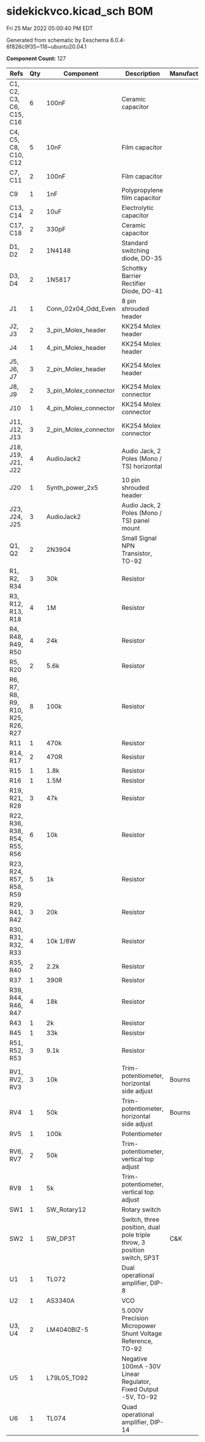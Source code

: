 # sidekickvco.kicad_sch BOM

Fri 25 Mar 2022 05:00:40 PM EDT

Generated from schematic by Eeschema 6.0.4-6f826c9f35~116~ubuntu20.04.1

**Component Count:** 127

| Refs | Qty | Component | Description | Manufacturer | Part | Vendor | SKU |
| ----- | --- | ---- | ----------- | ---- | ---- | ---- | ---- |
| C1, C2, C3, C6, C15, C16 | 6 | 100nF | Ceramic capacitor |  |  | Tayda |  |
| C4, C5, C8, C10, C12 | 5 | 10nF | Film capacitor |  |  | Tayda |  |
| C7, C11 | 2 | 100nF | Film capacitor |  |  | Tayda |  |
| C9 | 1 | 1nF | Polypropylene film capacitor |  |  | Tayda |  |
| C13, C14 | 2 | 10uF | Electrolytic capacitor |  |  | Tayda |  |
| C17, C18 | 2 | 330pF | Ceramic capacitor |  |  | Tayda |  |
| D1, D2 | 2 | 1N4148 | Standard switching diode, DO-35 |  |  | Tayda | A-157 |
| D3, D4 | 2 | 1N5817 | Schottky Barrier Rectifier Diode, DO-41 |  |  | Tayda | A-159 |
| J1 | 1 | Conn_02x04_Odd_Even | 8 pin shrouded header |  |  |  |  |
| J2, J3 | 2 | 3_pin_Molex_header | KK254 Molex header |  |  | Tayda | A-805 |
| J4 | 1 | 4_pin_Molex_header | KK254 Molex header |  |  |  |  |
| J5, J6, J7 | 3 | 2_pin_Molex_header | KK254 Molex header |  |  | Tayda | A-804 |
| J8, J9 | 2 | 3_pin_Molex_connector | KK254 Molex connector |  |  | Tayda | A-827 |
| J10 | 1 | 4_pin_Molex_connector | KK254 Molex connector |  |  |  |  |
| J11, J12, J13 | 3 | 2_pin_Molex_connector | KK254 Molex connector |  |  | Tayda | A-826 |
| J18, J19, J21, J22 | 4 | AudioJack2 | Audio Jack, 2 Poles (Mono / TS) horizontal |  |  | Tayda | A-1122 |
| J20 | 1 | Synth_power_2x5 | 10 pin shrouded header |  |  | Tayda | A-2939 |
| J23, J24, J25 | 3 | AudioJack2 | Audio Jack, 2 Poles (Mono / TS) panel mount |  |  | Tayda | A-1121 |
| Q1, Q2 | 2 | 2N3904 | Small Signal NPN Transistor, TO-92 |  |  | Tayda | A-111 |
| R1, R2, R34 | 3 | 30k | Resistor |  |  | Tayda |  |
| R3, R12, R13, R18 | 4 | 1M | Resistor |  |  | Tayda |  |
| R4, R48, R49, R50 | 4 | 24k | Resistor |  |  | Tayda |  |
| R5, R20 | 2 | 5.6k | Resistor |  |  | Tayda |  |
| R6, R7, R8, R9, R10, R25, R26, R27 | 8 | 100k | Resistor |  |  | Tayda |  |
| R11 | 1 | 470k | Resistor |  |  | Tayda |  |
| R14, R17 | 2 | 470R | Resistor |  |  | Tayda |  |
| R15 | 1 | 1.8k | Resistor |  |  | Tayda |  |
| R16 | 1 | 1.5M | Resistor |  |  | Tayda |  |
| R19, R21, R28 | 3 | 47k | Resistor |  |  | Tayda |  |
| R22, R36, R38, R54, R55, R56 | 6 | 10k | Resistor |  |  | Tayda |  |
| R23, R24, R57, R58, R59 | 5 | 1k | Resistor |  |  | Tayda |  |
| R29, R41, R42 | 3 | 20k | Resistor |  |  | Tayda |  |
| R30, R31, R32, R33 | 4 | 10k 1/8W | Resistor |  |  | Tayda |  |
| R35, R40 | 2 | 2.2k | Resistor |  |  | Tayda |  |
| R37 | 1 | 390R | Resistor |  |  | Tayda |  |
| R39, R44, R46, R47 | 4 | 18k | Resistor |  |  | Tayda |  |
| R43 | 1 | 2k | Resistor |  |  | Tayda |  |
| R45 | 1 | 33k | Resistor |  |  | Tayda |  |
| R51, R52, R53 | 3 | 9.1k | Resistor |  |  | Tayda |  |
| RV1, RV2, RV3 | 3 | 10k | Trim-potentiometer, horizontal side adjust | Bourns | 3296P-1-103LF or PV36P103C01B00 | DigiKey |  |
| RV4 | 1 | 50k | Trim-potentiometer, horizontal side adjust | Bourns | 3296P-1-503LF or PV36P503C01B00 | DigiKey |  |
| RV5 | 1 | 100k | Potentiometer |  |  | Tayda |  |
| RV6, RV7 | 2 | 50k | Trim-potentiometer, vertical top adjust |  |  | Tayda |  |
| RV8 | 1 | 5k | Trim-potentiometer, vertical top adjust |  |  | Tayda |  |
| SW1 | 1 | SW_Rotary12 | Rotary switch |  |  | Tayda | A-1893 |
| SW2 | 1 | SW_DP3T | Switch, three position, dual pole triple throw, 3 position switch, SP3T | C&K | OS203012MU5QP1‎ | Digi-Key | CKN9554-ND |
| U1 | 1 | TL072 | Dual operational amplifier, DIP-8 |  |  | Tayda | A-037 |
| U2 | 1 | AS3340A | VCO |  |  |  |  |
| U3, U4 | 2 | LM4040BIZ-5 | 5.000V Precision Micropower Shunt Voltage Reference, TO-92 |  |  |  |  |
| U5 | 1 | L79L05_TO92 | Negative 100mA -30V Linear Regulator, Fixed Output -5V, TO-92 |  |  |  |  |
| U6 | 1 | TL074 | Quad operational amplifier, DIP-14 |  |  | Tayda | A-1138 |
    
